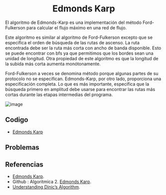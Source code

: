<h1 align="center"> Edmonds Karp </h1>

El algoritmo de Edmonds-Karp es una implementación del método Ford-Fulkerson para calcular el flujo máximo en una red de flujo.

Este algoritmo es similar al algoritmo de Ford-Fulkerson excepto que se especifica el orden de búsqueda de las rutas de ascenso. La ruta encontrada debe ser la ruta más corta con ancho de banda disponible. Esto se puede encontrar con bfs ya que permitimos que los bordes sean una unidad de longitud. Otra propiedad de este algoritmo es que la longitud de la subida más corta aumenta monótonamente.

Ford-Fulkerson a veces se denomina método porque algunas partes de su protocolo no se especifican. Edmonds-Karp, por otro lado, proporciona una especificación completa. Lo que es más importante, especifica que la búsqueda primero en amplitud debe usarse para encontrar las rutas más cortas durante las etapas intermedias del programa.

![image](https://user-images.githubusercontent.com/97768733/199864614-a0e7a7f0-fbd6-45a8-be7a-7c7e41e8f80f.png)


## Codigo

* [Edmonds Karp](https://github.com/HugoAlejandro2002/Algoritmos-y-Estructuras-de-Datos/blob/main/Algoritmos/Teoria%20de%20Grafos/Dinic/dinic.cpp)

## Problemas

## Referencias 

* [Edmonds Karp](https://en.wikipedia.org/wiki/Edmonds%E2%80%93Karp_algorithm).  
* Github : Algoritmica 2. [Edmonds Karp](https://github.com/PaulLandaeta/algoritmica2/tree/master/contenido/Teoria%20de%20Grafos/Dinic).
* [Understanding Dinic’s Algorithm](https://medium.com/smucs/understanding-dinics-algorithm-ebf892e66227).
